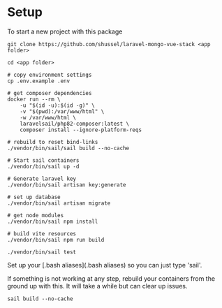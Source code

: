 # Setup

To start a new project with this package
```
git clone https://github.com/shussel/laravel-mongo-vue-stack <app folder>

cd <app folder>

# copy environment settings
cp .env.example .env

# get composer dependencies
docker run --rm \
    -u "$(id -u):$(id -g)" \
    -v "$(pwd):/var/www/html" \
    -w /var/www/html \
    laravelsail/php82-composer:latest \
    composer install --ignore-platform-reqs
    
# rebuild to reset bind-links
./vendor/bin/sail/sail build --no-cache

# Start sail containers
./vendor/bin/sail up -d

# Generate laravel key
./vendor/bin/sail artisan key:generate

# set up database
./vendor/bin/sail artisan migrate

# get node modules
./vendor/bin/sail npm install

# build vite resources
./vendor/bin/sail npm run build

./vendor/bin/sail test
```
Set up your [.bash aliases](.bash aliases) so you can just type 'sail'.

If something is not working at any step, rebuild your containers from the ground up with this. It will take a while but can clear up issues.
```
sail build --no-cache
```
